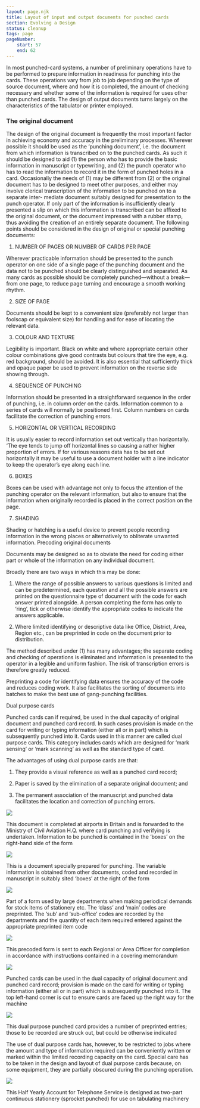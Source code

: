 ```yaml
---
layout: page.njk
title: Layout of input and output documents for punched cards
section: Evolving a Design
status: cleanup
tags: page
pageNumber:
    start: 57
    end: 62
---
```


In most punched-card systems, a number of preliminary operations have to be performed to prepare information in readiness for punching into the cards. These operations vary from job to job depending on the type of source document, where and how it is completed, the amount of checking necessary and whether some of the information is required for uses other than punched cards. The design of output documents turns largely on the characteristics of the tabulator or printer employed.

### The original document

The design of the original document is frequently the most important factor in achieving economy and accuracy in the preliminary processes. Wherever possible it should be used as the ‘punching document’, i.e. the document from which information is transcribed on to the punched cards. As such it should be designed to aid (1) the person who has to provide the basic information in manuscript or typewriting, and (2) the punch operator who has to read the information to record it in the form of
punched holes in a card. Occasionally the needs of (1) may be different from (2) or the original document has to be designed to meet other purposes, and either may involve clerical transcription of the information to be punched on to a separate inter-
mediate document suitably designed for presentation to the punch operator. If only part of the information is insufficiently clearly presented a slip on which this information is transcribed can be affixed to the original document, or the document impressed with a rubber stamp, thus avoiding the creation of an entirely separate document. The following points should be considered in the design of original or special punching documents:

1. NUMBER OF PAGES OR NUMBER OF CARDS PER PAGE

Wherever practicable information should be presented to the punch operator on one side of a single page of the punching document and the data not to be punched should be clearly distinguished and separated. As many cards as possible should be completely punched—without a break—from one page, to reduce page turning and encourage a smooth working rhythm.

2. SIZE OF PAGE

Documents should be kept to a convenient size (preferably not larger than foolscap or equivalent size) for handling and for ease of locating the relevant data.

3. COLOUR AND TEXTURE

Legibility is important. Black on white and where appropriate certain other colour combinations give good contrasts but colours that tire the eye, e.g. red background, should be avoided. It is also essential that sufficiently thick and opaque paper be used to prevent information on the reverse side showing through.

4. SEQUENCE OF PUNCHING

Information should be presented in a straightforward sequence in the order of punching, i.e. in column order on the cards. Information common to a series of cards will normally be positioned first. Column numbers on cards facilitate the correction of punching errors.

5. HORIZONTAL OR VERTICAL RECORDING

It is usually easier to record information set out vertically than horizontally. ‘The eye tends to jump off horizontal lines so causing a rather higher proportion of errors. If for various reasons data has to be set out horizontally it may be useful to use a document holder with a line indicator to keep the operator’s eye along each line.

6. BOXES

Boxes can be used with advantage not only to focus the attention of the punching operator on the relevant information, but also to ensure that the information when originally recorded is placed in the correct position on the page.

7. SHADING

Shading or hatching is a useful device to prevent people recording information in the wrong places or alternatively to obliterate unwanted information.
Precoding original documents

Documents may be designed so as to obviate the need for coding either part or whole of the information on any individual document.

Broadly there are two ways in which this may be done:

1. Where the range of possible answers to various questions is limited and can be predetermined, each question and all the possible answers are printed on the questionnaire type of document with the code for each answer printed alongside. A person completing the form has only to ‘ring’, tick or otherwise identify the appropriate codes to indicate the answers applicable.

2. Where limited identifying or descriptive data like Office, District, Area, Region etc., can be preprinted in code on the document prior to distribution.

The method described under (1) has many advantages; the separate coding and checking of operations is eliminated and information is presented to the operator in a legible and uniform fashion. The risk of transcription errors is therefore greatly reduced.

Preprinting a code for identifying data ensures the accuracy of the code and reduces coding work. It also facilitates the sorting of documents into batches to make the best use of gang-punching facilities.

Dual purpose cards

Punched cards can if required, be used in the dual capacity of original document and punched card record. In such cases provision is made on the card for writing or typing information (either all or in part) which is subsequently punched into it. Cards used in this manner are called dual purpose cards. This category includes cards which are designed for ‘mark sensing’ or ‘mark scanning’ as well as the standard type of card.

The advantages of using dual purpose cards are that:

1. They provide a visual reference as well as a punched card record;

2. Paper is saved by the elimination of a separate original document; and

3. The permanent association of the manuscript and punched data facilitates the location and correction of punching errors.

![](1.jpg)

This document is completed at airports in Britain and is forwarded to the Ministry of Civil Aviation H.Q. where card punching and verifying is undertaken. Information to be punched is contained in the ‘boxes’ on the right-hand side of the form

![](2.jpg)

This is a document specially prepared for punching. The variable information is obtained from other documents, coded and recorded in manuscript in suitably sited ‘boxes’ at the right of the form

![](3.jpg)

Part of a form used by large departments when making periodical demands for stock items of stationery etc. The ‘class’ and ‘main’ codes are preprinted. The ‘sub’ and ‘sub-office’ codes are recorded by the departments and the quantity of each item required entered against the appropriate preprinted item code

![](4.jpg)

This precoded form is sent to each Regional or Area Officer for completion in accordance
with instructions contained in a covering memorandum

![](5.jpg)

Punched cards can be used in the dual capacity of original document and punched card record; provision is made on the card for writing or typing information (either all or in part) which is subsequently punched into it. The top left-hand corner is cut to ensure cards are faced up the right way for the machine

![](6.jpg)

This dual purpose punched card provides a number of preprinted entries; those to be recorded are struck out, but could be otherwise indicated

The use of dual purpose cards has, however, to be restricted to jobs where the amount and type of information required can be conveniently written or marked within the limited recording capacity on the card. Special care has to be taken in the design and layout of dual purpose cards because, on some equipment, they are partially obscured during the punching operation.

![](7.jpg)

This Half Yearly Account for Telephone Service is designed as two-part continuous stationery (sprocket punched) for use on tabulating machinery
